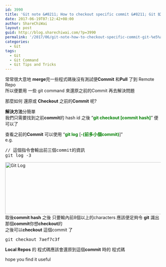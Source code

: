 ```yaml
---
id: 3990
title: 'Git note &#8211; How to checkout specific commit &#8211; Git 如何checkout 之前的Commit / Changeset'
date: 2017-06-19T07:12:42+08:00
author: ShareChiWai
layout: post
guid: http://blog.sharechiwai.com/?p=3990
permalink: '/2017/06/git-note-how-to-checkout-specific-commit-git-%e5%a6%82%e4%bd%95checkout-%e4%b9%8b%e5%89%8d%e7%9a%84commit-changeset/'
categories:
  - Git
tags:
  - Git
  - Git Command
  - Git Tips and Tricks
---
```

常常很大意地 **merge**完一些程式碼後沒有測試便**Commit** 和**Pull** 了到 Remote Repo  
所以便要用 一些 git command 來還原之前的Commit 再去解決問題

那麼如何 還原或 **Checkout** 之前的**Commit** 呢?

**解決方法**分簡單  
我們只需要找到之前**commit**的 hash id 之後 &#8220;<span style="color: #008000;"><strong>git checkout [commit hash]</strong></span>&#8221; 便可以了

查看之前的**Commit** 可以使用 &#8220;<span style="color: #008000;"><strong>git log</strong></span> [<span style="color: #008000;"><strong>-(前多小個commit)</strong></span>]&#8221;  
e.g.

<pre>// 這個指令會輸出前三個commit的資訊
git log -3
</pre>

[<img class="alignnone size-large wp-image-3991" src="https://i1.wp.com/blog.sharechiwai.com/wp-content/uploads/2017/06/gitlog.png?resize=625%2C169" alt="Git Log" width="625" height="169" srcset="https://i1.wp.com/blog.sharechiwai.com/wp-content/uploads/2017/06/gitlog.png?resize=1024%2C277 1024w, https://i1.wp.com/blog.sharechiwai.com/wp-content/uploads/2017/06/gitlog.png?resize=300%2C81 300w, https://i1.wp.com/blog.sharechiwai.com/wp-content/uploads/2017/06/gitlog.png?resize=768%2C208 768w, https://i1.wp.com/blog.sharechiwai.com/wp-content/uploads/2017/06/gitlog.png?resize=624%2C169 624w, https://i1.wp.com/blog.sharechiwai.com/wp-content/uploads/2017/06/gitlog.png?w=1580 1580w, https://i1.wp.com/blog.sharechiwai.com/wp-content/uploads/2017/06/gitlog.png?w=1250 1250w" sizes="(max-width: 625px) 100vw, 625px" data-recalc-dims="1" />](https://i1.wp.com/blog.sharechiwai.com/wp-content/uploads/2017/06/gitlog.png)  
取後**commit hash** 之後 只要輸內前8個以上的characters 應該便足夠令 **git** 識出那個**commit**你想**checkout**的  
之後可以**checkout** 這個commit 了

<pre>git checkout 7aef7c3f
</pre>

**Local Repos** 的 程式碼應該會還原到這個**commit** 時的 程式碼

hope you find it useful